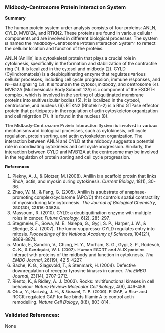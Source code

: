 ### Midbody-Centrosome Protein Interaction System

**Summary**

The human protein system under analysis consists of four proteins: ANLN, CYLD, MVB12A, and RTKN2. These proteins are found in various cellular components and are involved in different biological processes. The system is named the "Midbody-Centrosome Protein Interaction System" to reflect the cellular location and function of the proteins.

ANLN (Anillin) is a cytoskeletal protein that plays a crucial role in cytokinesis, specifically in the formation and stabilization of the contractile ring (1). It is localized in the cytosol and midbody (2). CYLD (Cylindromatosis) is a deubiquitinating enzyme that regulates various cellular processes, including cell cycle progression, immune responses, and NF-κB signaling (3). It is found in the cytosol, midbody, and centrosome (4). MVB12A (Multivesicular Body Subunit 12A) is a component of the ESCRT-I complex, which is involved in the sorting of ubiquitinated membrane proteins into multivesicular bodies (5). It is localized in the cytosol, centrosome, and nucleus (6). RTKN2 (Rhotekin-2) is a Rho GTPase effector protein that participates in the regulation of actin cytoskeleton organization and cell migration (7). It is found in the nucleus (8).

The Midbody-Centrosome Protein Interaction System is involved in various mechanisms and biological processes, such as cytokinesis, cell cycle regulation, protein sorting, and actin cytoskeleton organization. The interaction between ANLN and CYLD at the midbody suggests a potential role in coordinating cytokinesis and cell cycle progression. Similarly, the interaction between CYLD and MVB12A at the centrosome may be involved in the regulation of protein sorting and cell cycle progression.

**References**

1. Piekny, A. J., & Glotzer, M. (2008). Anillin is a scaffold protein that links RhoA, actin, and myosin during cytokinesis. *Current Biology*, 18(1), 30-36.
2. Zhao, W. M., & Fang, G. (2005). Anillin is a substrate of anaphase-promoting complex/cyclosome (APC/C) that controls spatial contractility of myosin during late cytokinesis. *The Journal of Biological Chemistry*, 280(39), 33516-33524.
3. Massoumi, R. (2010). CYLD: a deubiquitination enzyme with multiple roles in cancer. *Future Oncology*, 6(2), 285-297.
4. Stegmeier, F., Sowa, M. E., Nalepa, G., Gygi, S. P., Harper, J. W., & Elledge, S. J. (2007). The tumor suppressor CYLD regulates entry into mitosis. *Proceedings of the National Academy of Sciences*, 104(21), 8869-8874.
5. Morita, E., Sandrin, V., Chung, H. Y., Morham, S. G., Gygi, S. P., Rodesch, C. K., & Sundquist, W. I. (2007). Human ESCRT and ALIX proteins interact with proteins of the midbody and function in cytokinesis. *The EMBO Journal*, 26(19), 4215-4227.
6. Bache, K. G., Slagsvold, T., & Stenmark, H. (2004). Defective downregulation of receptor tyrosine kinases in cancer. *The EMBO Journal*, 23(14), 2707-2712.
7. Riento, K., & Ridley, A. J. (2003). Rocks: multifunctional kinases in cell behaviour. *Nature Reviews Molecular Cell Biology*, 4(6), 446-456.
8. Ohta, Y., Hartwig, J. H., & Stossel, T. P. (2006). FilGAP, a Rho- and ROCK-regulated GAP for Rac binds filamin A to control actin remodelling. *Nature Cell Biology*, 8(8), 803-814.

### Validated References: 

None



